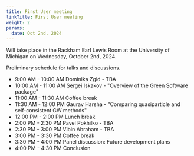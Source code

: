 ```yaml
---
title: First User meeting
linkTitle: First User meeting
weight: 2
params:
  date: Oct 2nd, 2024
---
```


Will take place in the Rackham Earl Lewis Room at the University of Michigan on
Wednesday, October 2nd, 2024.

<!--more-->

Preliminary schedule for talks and discussions.

<ul>
<li>9:00   AM - 10:00 AM Dominika Zgid - TBA</li>
<li>10:00 AM - 11:00 AM Sergei Iskakov - "Overview of the Green Software package"</li>
<li>11:00 AM - 11:30 AM Coffee break</li>
<li>11:30 AM - 12:00 PM Gaurav Harsha - "Comparing quasiparticle and self-consistent GW methods"</li>
<li>12:00 PM - 2:00 PM Lunch break</li>
<li>2:00 PM - 2:30 PM Pavel Pokhilko - TBA</li>
<li>2:30 PM - 3:00 PM Vibin Abraham - TBA</li>
<li>3:00 PM - 3:30 PM Coffee break</li>
<li>3:30 PM - 4:00 PM Panel discussion: Future development plans</li>
<li>4:00 PM - 4:30 PM Conclusion</li>
</ul>